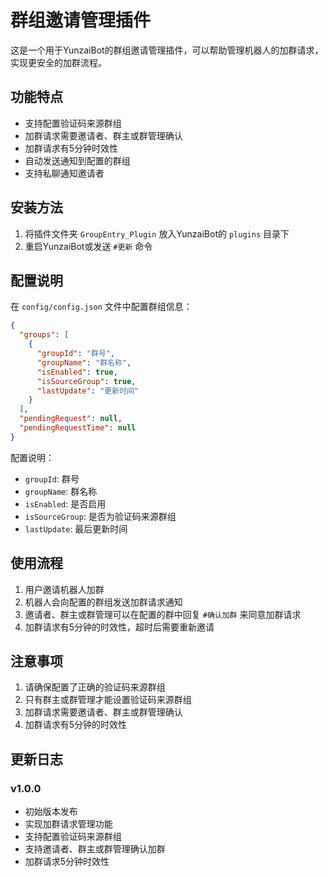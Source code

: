 # 群组邀请管理插件

这是一个用于YunzaiBot的群组邀请管理插件，可以帮助管理机器人的加群请求，实现更安全的加群流程。

## 功能特点

- 支持配置验证码来源群组
- 加群请求需要邀请者、群主或群管理确认
- 加群请求有5分钟时效性
- 自动发送通知到配置的群组
- 支持私聊通知邀请者

## 安装方法

1. 将插件文件夹 `GroupEntry_Plugin` 放入YunzaiBot的 `plugins` 目录下
2. 重启YunzaiBot或发送 `#更新` 命令

## 配置说明

在 `config/config.json` 文件中配置群组信息：

```json
{
  "groups": [
    {
      "groupId": "群号",
      "groupName": "群名称",
      "isEnabled": true,
      "isSourceGroup": true,
      "lastUpdate": "更新时间"
    }
  ],
  "pendingRequest": null,
  "pendingRequestTime": null
}
```

配置说明：
- `groupId`: 群号
- `groupName`: 群名称
- `isEnabled`: 是否启用
- `isSourceGroup`: 是否为验证码来源群组
- `lastUpdate`: 最后更新时间

## 使用流程

1. 用户邀请机器人加群
2. 机器人会向配置的群组发送加群请求通知
3. 邀请者、群主或群管理可以在配置的群中回复 `#确认加群` 来同意加群请求
4. 加群请求有5分钟的时效性，超时后需要重新邀请

## 注意事项

1. 请确保配置了正确的验证码来源群组
2. 只有群主或群管理才能设置验证码来源群组
3. 加群请求需要邀请者、群主或群管理确认
4. 加群请求有5分钟的时效性

## 更新日志

### v1.0.0
- 初始版本发布
- 实现加群请求管理功能
- 支持配置验证码来源群组
- 支持邀请者、群主或群管理确认加群
- 加群请求5分钟时效性 